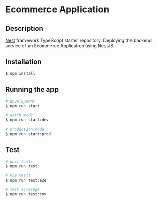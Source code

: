 # Ecommerce Application

## Description

[Nest](https://github.com/nestjs/nest) framework TypeScript starter repository.
Deploying the backend service of an Ecommerce Application using NestJS.

## Installation

```bash
$ npm install
```

## Running the app

```bash
# development
$ npm run start

# watch mode
$ npm run start:dev

# production mode
$ npm run start:prod
```

## Test

```bash
# unit tests
$ npm run test

# e2e tests
$ npm run test:e2e

# test coverage
$ npm run test:cov
```

